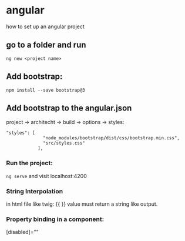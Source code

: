 # angular
how to set up an angular project

## go to a folder and run
`ng new <project name>`

## Add bootstrap:
`npm install --save bootstrap@3`

## Add bootstrap to the angular.json
project -> architecht -> build -> options -> styles:
```
"styles": [
              "node_modules/bootstrap/dist/css/bootstrap.min.css",
              "src/styles.css"
            ],
```

### Run the project:
`ng serve` and visit localhost:4200

### String Interpolation
in html file like twig: {{ <propertyOrFunction> }} value must return a string like output. 

### Property binding in a component:
[disabled]="<propertyname>"
